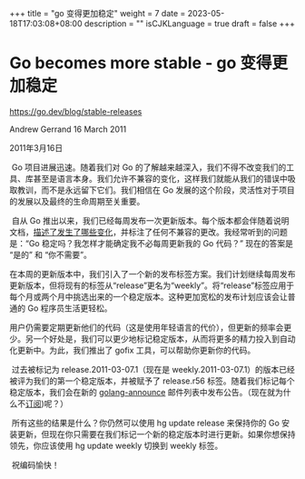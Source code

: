 +++
title = "go 变得更加稳定"
weight = 7
date = 2023-05-18T17:03:08+08:00
description = ""
isCJKLanguage = true
draft = false
+++

# Go becomes more stable - go 变得更加稳定

https://go.dev/blog/stable-releases

Andrew Gerrand
16 March 2011

2011年3月16日

​	Go 项目进展迅速。随着我们对 Go 的了解越来越深入，我们不得不改变我们的工具、库甚至是语言本身。我们允许不兼容的变化，这样我们就能从我们的错误中吸取教训，而不是永远留下它们。我们相信在 Go 发展的这个阶段，灵活性对于项目的发展以及最终的生命周期至关重要。

​	自从 Go 推出以来，我们已经每周发布一次更新版本。每个版本都会伴随着说明文档，[描述了发生了哪些变化](https://go.dev/doc/devel/release.html)，并标注了任何不兼容的更改。我经常听到的问题是：“Go 稳定吗？我怎样才能确定我不必每周更新我的 Go 代码？” 现在的答案是 “是的” 和 “你不需要”。

​	在本周的更新版本中，我们引入了一个新的发布标签方案。我们计划继续每周发布更新版本，但将现有的标签从“release”更名为“weekly”。将“release”标签应用于每个月或两个月中挑选出来的一个稳定版本。这种更加宽松的发布计划应该会让普通的 Go 程序员生活更轻松。

​	用户仍需要定期更新他们的代码（这是使用年轻语言的代价），但更新的频率会更少。另一个好处是，我们可以更少地标记稳定版本，从而将更多的精力投入到自动化更新中。为此，我们推出了 gofix 工具，可以帮助你更新你的代码。

​	过去被标记为 release.2011-03-07.1（现在是 weekly.2011-03-07.1）的版本已经被评为我们的第一个稳定版本，并被赋予了 release.r56 标签。随着我们标记每个稳定版本，我们会在新的 [golang-announce](http://groups.google.com/group/golang-announce) 邮件列表中发布公告。（现在就为什么不[订阅](http://groups.google.com/group/golang-announce/subscribe))呢？）

​	所有这些的结果是什么？你仍然可以使用 hg update release 来保持你的 Go 安装更新，但现在你只需要在我们标记一个新的稳定版本时进行更新。如果你想保持领先，你应该使用 hg update weekly 切换到 weekly 标签。

​	祝编码愉快！
